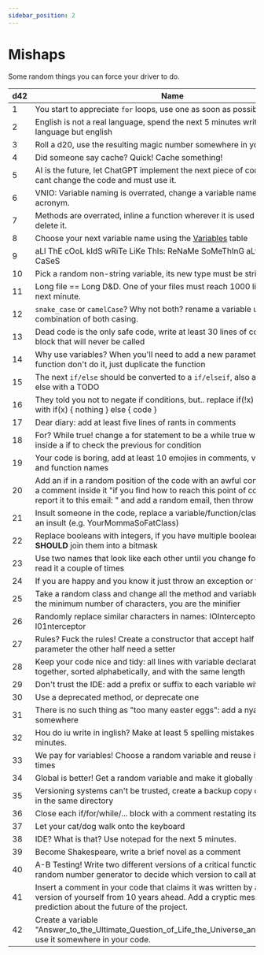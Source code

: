 ```yaml
---
sidebar_position: 2
---
```


# Mishaps

Some random things you can force your driver to do.

| d42 | Name                                                                                                                                                                                                                           |
|-----|--------------------------------------------------------------------------------------------------------------------------------------------------------------------------------------------------------------------------------|
| 1   | You start to appreciate `for` loops, use one as soon as possible                                                                                                                                                               |
| 2   | English is not a real language, spend the next 5 minutes writing in any language but english                                                                                                                                   |
| 3   | Roll a d20, use the resulting magic number somewhere in your code                                                                                                                                                              |
| 4   | Did someone say cache? Quick! Cache something!                                                                                                                                                                                 |
| 5   | AI is the future, let ChatGPT implement the next piece of code for you, you cant change the code and must use it.                                                                                                              |
| 6   | VNIO: Variable naming is overrated, change a variable name to its acronym.                                                                                                                                                     |
| 7   | Methods are overrated, inline a function wherever it is used and then delete it.                                                                                                                                               |
| 8   | Choose your next variable name using the [Variables](./variables) table                                                                                                                                                        |
| 9   | aLl ThE cOoL kIdS wRiTe LiKe ThIs: ReNaMe SoMeThInG aLtErNaTiNg CaSeS                                                                                                                                                          |
| 10  | Pick a random non-string variable, its new type must be string.                                                                                                                                                                |
| 11  | Long file == Long D&D. One of your files must reach 1000 lines in the next minute.                                                                                                                                             |
| 12  | `snake_case` or `camelCase`? Why not both? rename a variable using a combination of both casing.                                                                                                                               |
| 13  | Dead code is the only safe code, write at least 30 lines of code inside a block that will never be called                                                                                                                      |
| 14  | Why use variables? When you'll need to add a new parameter to a function don't do it, just duplicate the function                                                                                                              |
| 15  | The next `if/else` should be converted to a `if/elseif`, also add a useless else with a TODO                                                                                                                                   |
| 16  | They told you not to negate if conditions, but.. replace if(!x) conditions with if(x) \{ nothing \} else \{ code \}                                                                                                            |
| 17  | Dear diary: add at least five lines of rants in comments                                                                                                                                                                       |
| 18  | For? While true! change a for statement to be a while true with a break inside a if to check the previous for condition                                                                                                        |
| 19  | Your code is boring, add at least 10 emojies in comments, variable names and function names                                                                                                                                    |
| 20  | Add an if in a random position of the code with an awful condition and add a comment inside it "if you find how to reach this point of code, please report it to this email: " and add a random email, then throw an exception |
| 21  | Insult someone in the code, replace a variable/function/class name with an insult (e.g. YourMommaSoFatClass)                                                                                                                   |
| 22  | Replace booleans with integers, if you have multiple booleans you **SHOULD** join them into a bitmask                                                                                                                          |
| 23  | Use two names that look like each other until you change font and/or re-read it a couple of times                                                                                                                              |
| 24  | If you are happy and you know it just throw an exception or two!                                                                                                                                                               |
| 25  | Take a random class and change all the method and variable names using the minimum number of characters, you are the minifier                                                                                                  |
| 26  | Randomly replace similar characters in names: IOInterceptor -> l01nterceptor                                                                                                                                                   |
| 27  | Rules? Fuck the rules! Create a constructor that accept half the class parameter the other half need a setter                                                                                                                  |
| 28  | Keep your code nice and tidy: all lines with variable declaration must be together, sorted alphabetically, and with the same length                                                                                            |
| 29  | Don't trust the IDE: add a prefix or suffix to each variable with its type                                                                                                                                                     |
| 30  | Use a deprecated method, or deprecate one                                                                                                                                                                                      |
| 31  | There is no such thing as "too many easter eggs": add a nyancat somewhere                                                                                                                                                      |
| 32  | Hou do iu write in inglish? Make at least 5 spelling mistakes in the next 5 minutes.                                                                                                                                           |
| 33  | We pay for variables! Choose a random variable and reuse it at least 1d4 times                                                                                                                                                 |
| 34  | Global is better! Get a random variable and make it globally scoped.                                                                                                                                                           |
| 35  | Versioning systems can't be trusted, create a backup copy of a few files in the same directory                                                                                                                                 |
| 36  | Close each if/for/while/... block with a comment restating its first line                                                                                                                                                      |
| 37  | Let your cat/dog walk onto the keyboard                                                                                                                                                                                        |
| 38  | IDE? What is that? Use notepad for the next 5 minutes.                                                                                                                                                                         |
| 39  | Become Shakespeare, write a brief novel as a comment                                                                                                                                                                           |
| 40  | A-B Testing! Write two different versions of a critical function and use a random number generator to decide which version to call at runtime.                                                                                 |
| 41  | Insert a comment in your code that claims it was written by a future version of yourself from 10 years ahead. Add a cryptic message or prediction about the future of the project.                                             |
| 42  | Create a variable "Answer_to_the_Ultimate_Question_of_Life_the_Universe_and_Everything", use it somewhere in your code.                                                                                                        |
